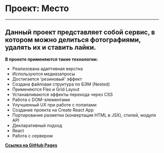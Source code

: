 # __Проект: Место__
---
## Данный проект представляет собой сервис, в котором можно делиться фотографиями, удалять их и ставить лайки.

__В проекте применяются такие технологии:__ 
* Реализована адаптивная верстка
* Используются медиазапросы
* Достигается 'резиновый' эффект
* Создана файловая структура по БЭМ (Nested)
* Применяются Flex и Grid Layout
* Устанавливаются эффекты перехода через CSS
* Работа с DOM-элементами
* Улучшенный UX при работе с попапами
* Создание проекта на Create React App
* Портирование разметки (конвертация HTML в JSX), стилей, модуля API
* Декларативный подход
* React
* Работа с сервером

[__Ссылка на GitHub Pages__](https://kateviwe.github.io/mesto-react/)